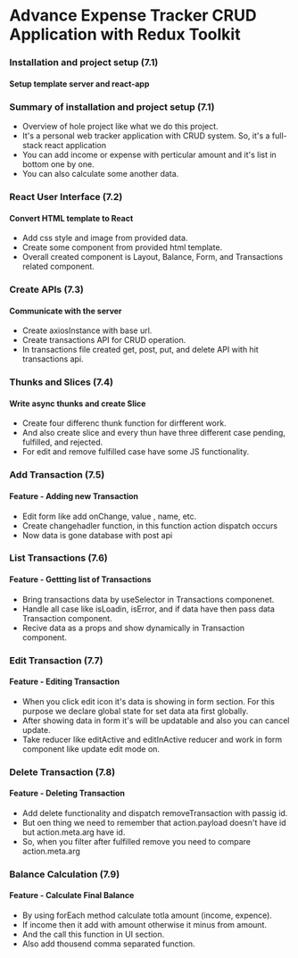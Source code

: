 # Advance Expense Tracker CRUD Application with Redux Toolkit

### Installation and project setup (7.1)

#### Setup template server and react-app

### Summary of installation and project setup (7.1)

- Overview of hole project like what we do this project.
- It's a personal web tracker application with CRUD system. So, it's a full-stack react application
- You can add income or expense with perticular amount and it's list in bottom one by one.
- You can also calculate some another data.

### React User Interface (7.2)

#### Convert HTML template to React

- Add css style and image from provided data.
- Create some component from provided html template.
- Overall created component is Layout, Balance, Form, and Transactions related component.

### Create APIs (7.3)

#### Communicate with the server

- Create axiosInstance with base url.
- Create transactions API for CRUD operation.
- In transactions file created get, post, put, and delete API with hit transactions api.

### Thunks and Slices (7.4)

#### Write async thunks and create Slice

- Create four differenc thunk function for dirfferent work.
- And also create slice and every thun have three different case pending, fulfilled, and rejected.
- For edit and remove fulfilled case have some JS functionality.

### Add Transaction (7.5)

#### Feature - Adding new Transaction

- Edit form like add onChange, value , name, etc.
- Create changehadler function, in this function action dispatch occurs
- Now data is gone database with post api

### List Transactions (7.6)

#### Feature - Gettting list of Transactions

- Bring transactions data by useSelector in Transactions componenet.
- Handle all case like isLoadin, isError, and if data have then pass data Transaction component.
- Recive data as a props and show dynamically in Transaction component.

### Edit Transaction (7.7)

#### Feature - Editing Transaction

- When you click edit icon it's data is showing in form section. For this purpose we declare global state for set data ata first globally.
- After showing data in form it's will be updatable and also you can cancel update.
- Take reducer like editActive and editInActive reducer and work in form component like update edit mode on.

### Delete Transaction (7.8)

#### Feature - Deleting Transaction

- Add delete functionality and dispatch removeTransaction with passig id.
- But oen thing we need to remember that action.payload doesn't have id but action.meta.arg have id.
- So, when you filter after fulfilled remove you need to compare action.meta.arg

### Balance Calculation (7.9)

#### Feature - Calculate Final Balance

- By using forEach method calculate totla amount (income, expence).
- If income then it add with amount otherwise it minus from amount.
- And the call this function in UI section.
- Also add thousend comma separated function.
